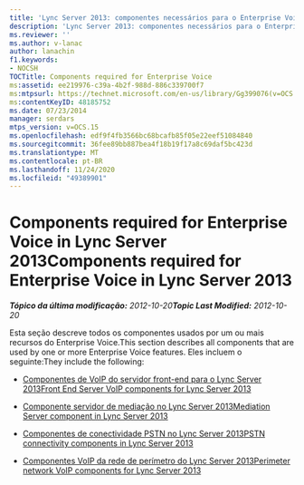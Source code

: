 ```yaml
---
title: 'Lync Server 2013: componentes necessários para o Enterprise Voice'
description: 'Lync Server 2013: componentes necessários para o Enterprise Voice.'
ms.reviewer: ''
ms.author: v-lanac
author: lanachin
f1.keywords:
- NOCSH
TOCTitle: Components required for Enterprise Voice
ms:assetid: ee219976-c39a-4b2f-988d-886c339700f7
ms:mtpsurl: https://technet.microsoft.com/en-us/library/Gg399076(v=OCS.15)
ms:contentKeyID: 48185752
ms.date: 07/23/2014
manager: serdars
mtps_version: v=OCS.15
ms.openlocfilehash: edf9f4fb3566bc68bcafb85f05e22eef51084840
ms.sourcegitcommit: 36fee89bb887bea4f18b19f17a8c69daf5bc423d
ms.translationtype: MT
ms.contentlocale: pt-BR
ms.lasthandoff: 11/24/2020
ms.locfileid: "49389901"
---
```

# <a name="components-required-for-enterprise-voice-in-lync-server-2013"></a><span data-ttu-id="dd696-103">Components required for Enterprise Voice in Lync Server 2013</span><span class="sxs-lookup"><span data-stu-id="dd696-103">Components required for Enterprise Voice in Lync Server 2013</span></span>

<div data-xmlns="http://www.w3.org/1999/xhtml">

<div class="topic" data-xmlns="http://www.w3.org/1999/xhtml" data-msxsl="urn:schemas-microsoft-com:xslt" data-cs="https://msdn.microsoft.com/">

<div data-asp="https://msdn2.microsoft.com/asp">



</div>

<div id="mainSection">

<div id="mainBody"><span data-ttu-id="dd696-104">

<span> </span></span><span class="sxs-lookup"><span data-stu-id="dd696-104">

<span> </span></span></span>

<span data-ttu-id="dd696-105">_**Tópico da última modificação:** 2012-10-20_</span><span class="sxs-lookup"><span data-stu-id="dd696-105">_**Topic Last Modified:** 2012-10-20_</span></span>

<span data-ttu-id="dd696-106">Esta seção descreve todos os componentes usados por um ou mais recursos do Enterprise Voice.</span><span class="sxs-lookup"><span data-stu-id="dd696-106">This section describes all components that are used by one or more Enterprise Voice features.</span></span> <span data-ttu-id="dd696-107">Eles incluem o seguinte:</span><span class="sxs-lookup"><span data-stu-id="dd696-107">They include the following:</span></span>

  - [<span data-ttu-id="dd696-108">Componentes de VoIP do servidor front-end para o Lync Server 2013</span><span class="sxs-lookup"><span data-stu-id="dd696-108">Front End Server VoIP components for Lync Server 2013</span></span>](lync-server-2013-front-end-server-voip-components.md)

  - [<span data-ttu-id="dd696-109">Componente servidor de mediação no Lync Server 2013</span><span class="sxs-lookup"><span data-stu-id="dd696-109">Mediation Server component in Lync Server 2013</span></span>](lync-server-2013-mediation-server-component.md)

  - [<span data-ttu-id="dd696-110">Componentes de conectividade PSTN no Lync Server 2013</span><span class="sxs-lookup"><span data-stu-id="dd696-110">PSTN connectivity components in Lync Server 2013</span></span>](lync-server-2013-pstn-connectivity-components.md)

  - [<span data-ttu-id="dd696-111">Componentes VoIP da rede de perímetro do Lync Server 2013</span><span class="sxs-lookup"><span data-stu-id="dd696-111">Perimeter network VoIP components for Lync Server 2013</span></span>](lync-server-2013-perimeter-network-voip-components.md)

<span data-ttu-id="dd696-112"></div>

<span> </span>

</div>

</div>

</span><span class="sxs-lookup"><span data-stu-id="dd696-112"></div>

<span> </span>

</div>

</div>

</span></span></div>

